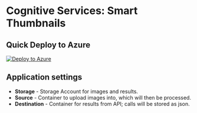 # Cognitive Services: Smart Thumbnails

## Quick Deploy to Azure

[![Deploy to Azure](http://azuredeploy.net/deploybutton.svg)](https://azuredeploy.net/)

## Application settings

- **Storage** - Storage Account for images and results.
- **Source** - Container to upload images into, which will then be processed.
- **Destination** - Container for results from API; calls will be stored as json.